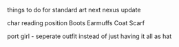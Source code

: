 things to do for standard art next nexus update

char reading position
Boots
Earmuffs
Coat
Scarf

port
girl - seperate outfit instead of just having it all as hat
